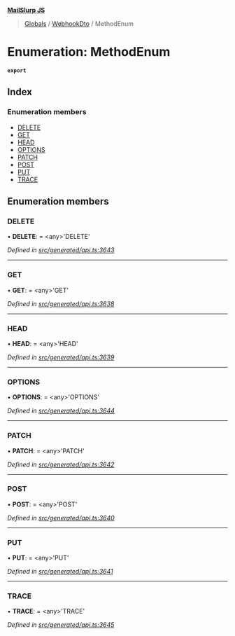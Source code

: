 **[MailSlurp JS](../README.md)**

> [Globals](../README.md) / [WebhookDto](../modules/webhookdto.md) / MethodEnum

# Enumeration: MethodEnum

**`export`** 

## Index

### Enumeration members

* [DELETE](webhookdto.methodenum.md#delete)
* [GET](webhookdto.methodenum.md#get)
* [HEAD](webhookdto.methodenum.md#head)
* [OPTIONS](webhookdto.methodenum.md#options)
* [PATCH](webhookdto.methodenum.md#patch)
* [POST](webhookdto.methodenum.md#post)
* [PUT](webhookdto.methodenum.md#put)
* [TRACE](webhookdto.methodenum.md#trace)

## Enumeration members

### DELETE

•  **DELETE**:  = \<any>'DELETE'

*Defined in [src/generated/api.ts:3643](https://github.com/mailslurp/mailslurp-client/blob/c889afa/src/generated/api.ts#L3643)*

___

### GET

•  **GET**:  = \<any>'GET'

*Defined in [src/generated/api.ts:3638](https://github.com/mailslurp/mailslurp-client/blob/c889afa/src/generated/api.ts#L3638)*

___

### HEAD

•  **HEAD**:  = \<any>'HEAD'

*Defined in [src/generated/api.ts:3639](https://github.com/mailslurp/mailslurp-client/blob/c889afa/src/generated/api.ts#L3639)*

___

### OPTIONS

•  **OPTIONS**:  = \<any>'OPTIONS'

*Defined in [src/generated/api.ts:3644](https://github.com/mailslurp/mailslurp-client/blob/c889afa/src/generated/api.ts#L3644)*

___

### PATCH

•  **PATCH**:  = \<any>'PATCH'

*Defined in [src/generated/api.ts:3642](https://github.com/mailslurp/mailslurp-client/blob/c889afa/src/generated/api.ts#L3642)*

___

### POST

•  **POST**:  = \<any>'POST'

*Defined in [src/generated/api.ts:3640](https://github.com/mailslurp/mailslurp-client/blob/c889afa/src/generated/api.ts#L3640)*

___

### PUT

•  **PUT**:  = \<any>'PUT'

*Defined in [src/generated/api.ts:3641](https://github.com/mailslurp/mailslurp-client/blob/c889afa/src/generated/api.ts#L3641)*

___

### TRACE

•  **TRACE**:  = \<any>'TRACE'

*Defined in [src/generated/api.ts:3645](https://github.com/mailslurp/mailslurp-client/blob/c889afa/src/generated/api.ts#L3645)*

